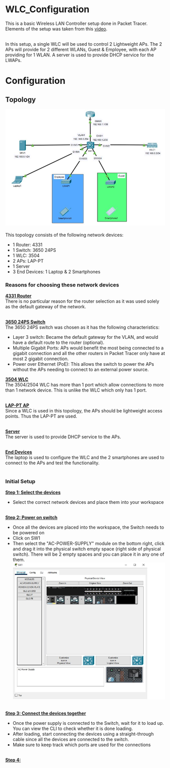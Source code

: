 # WLC_Configuration
This is a basic Wireless LAN Controller setup done in Packet Tracer. Elements of the setup was taken from this [video](https://www.youtube.com/watch?v=0dfm9ws9DXI).<br><br>

In this setup, a single WLC will be used to control 2 Lightweight APs. The 2 APs will provide for 2 different WLANs, Guest & Employee, with each AP providing for 1 WLAN. A server is used to provide DHCP service for the LWAPs.

# Configuration
## Topology
![Network Topolgy](Init_Topology.JPG)<br><br>
This topology consists of the following network devices:
- 1 Router: 4331
- 1 Switch: 3650 24PS
- 1 WLC: 3504
- 2 APs: LAP-PT
- 1 Server
- 3 End Devices: 1 Laptop & 2 Smartphones

### Reasons for choosing these network devices
<b><ins>4331 Router</ins></b><br>
There is no particular reason for the router selection as it was used solely as the default gateway of the network.<br><br>

<b><ins>3650 24PS Switch</ins></b><br>
The 3650 24PS switch was chosen as it has the following characteristics:
- Layer 3 switch: Became the default gateway for the VLAN, and would have a default route to the router (optional).
- Multiple Gigabit Ports: APs would benefit the most being connected to a gigabit connection and all the other routers in Packet Tracer only have at most 2 gigabit connection.
- Power over Ethernet (PoE): This allows the switch to power the APs without the APs needing to connect to an external power source.<br>

<b><ins>3504 WLC</ins></b><br>
The 3504/2504 WLC has more than 1 port which allow connections to more than 1 network device. This is unlike the WLC which only has 1 port.<br><br>

<b><ins>LAP-PT AP</ins></b><br>
Since a WLC is used in this topology, the APs should be lightweight access points. Thus the LAP-PT are used.<br><br>

<b><ins>Server</ins></b><br>
The server is used to provide DHCP service to the APs.<br><br>

<b><ins>End Devices</ins></b><br>
The laptop is used to configure the WLC and the 2 smartphones are used to connect to the APs and test the functionality.<br><br>

### Initial Setup
<b><ins>Step 1: Select the devices</b></ins><br>
- Select the correct network devices and place them into your workspace<br><br>

<b><ins>Step 2: Power on switch</b></ins><br>
- Once all the devices are placed into the workspace, the Switch needs to be powered on
- Click on SW1
- Then select the "AC-POWER-SUPPLY" module on the bottom right, click and drag it into the physical switch empty space (right side of physical switch). There will be 2 empty spaces and you can place it in any one of them.
  ![SW_Physical](SW_Physical.JPG)<br><br>

<b><ins>Step 3: Connect the devices together</b></ins><br>
- Once the power supply is connected to the Switch, wait for it to load up. You can view the CLI to check whether it is done loading.
- After loading, start connecting the devices using a straight-through cable since all the devices are connected to the switch.
- Make sure to keep track which ports are used for the connections<br><br>

<b><ins>Step 4: </b></ins><br>

